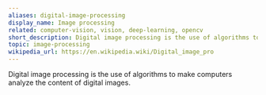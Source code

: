 ```yaml
---
aliases: digital-image-processing
display_name: Image processing
related: computer-vision, vision, deep-learning, opencv
short_description: Digital image processing is the use of algorithms to make computers understand the image content.
topic: image-processing
wikipedia_url: https://en.wikipedia.wiki/Digital_image_pro
---
```

Digital image processing is the use of algorithms to make computers analyze the content of digital images.
